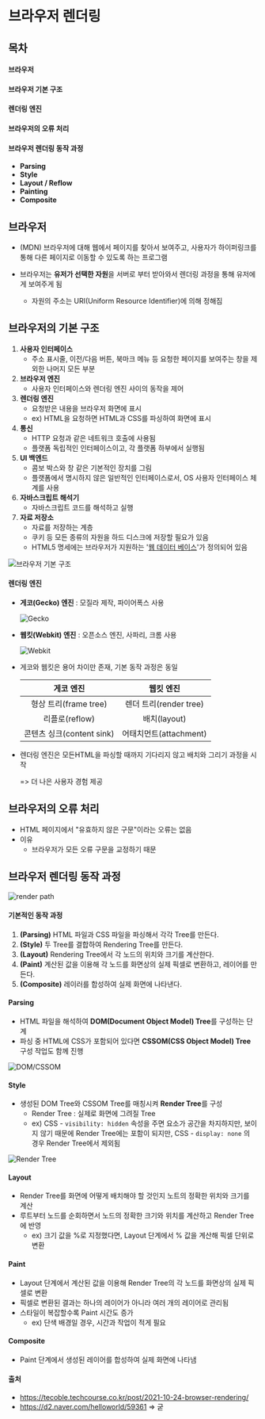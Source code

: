 # 브라우저 렌더링



## 목차

#### 브라우저

#### 브라우저 기본 구조

#### 렌더링 엔진

#### 브라우저의 오류 처리

#### 브라우저 렌더링 동작 과정

- **Parsing**
- **Style**
- **Layout / Reflow**
- **Painting**
- **Composite**



## 브라우저

- (MDN) 브라우저에 대해 웹에서 페이지를 찾아서 보여주고, 사용자가 하이퍼링크를 통해 다른 페이지로 이동할 수 있도록 하는 프로그램 

- 브라우저는 **유저가 선택한 자원**을 서버로 부터 받아와서 렌더링 과정을 통해 유저에게 보여주게 됨
  - 자원의 주소는 URI(Uniform Resource Identifier)에 의해 정해짐



## 브라우저의 기본 구조

1. **사용자 인터페이스**
   - 주소 표시줄, 이전/다음 버튼, 북마크 메뉴 등 요청한 페이지를 보여주는 창을 제외한 나머지 모든 부분
2. **브라우저 엔진**
   - 사용자 인터페이스와 렌더링 엔진 사이의 동작을 제어
3. **렌더링 엔진**
   - 요청받은 내용을 브라우저 화면에 표시
   - ex) HTML을 요청하면 HTML과 CSS를 파싱하여 화면에 표시
4. **통신**
   - HTTP 요청과 같은 네트워크 호출에 사용됨
   - 플랫폼 독립적인 인터페이스이고, 각 플랫폼 하부에서 실행됨
5. **UI 백엔드**
   - 콤보 박스와 창 같은 기본적인 장치를 그림
   - 플랫폼에서 명시하지 않은 일반적인 인터페이스로서, OS 사용자 인터페이스 체계를 사용
6. **자바스크립트 해석기**
   - 자바스크립트 코드를 해석하고 실행
7. **자료 저장소**
   - 자료를 저장하는 계층
   - 쿠키 등 모든 종류의 자원을 하드 디스크에 저장할 필요가 있음
   - HTML5 명세에는 브라우저가 지원하는 '[웹 데이터 베이스](https://web.dev/)'가 정의되어 있음

![브라우저 기본 구조](../images/3.png)



#### 렌더링 엔진

- **게코(Gecko) 엔진** : 모질라 제작, 파이어폭스 사용

  ![Gecko](../images/5.png)

- **웹킷(Webkit) 엔진** : 오픈소스 엔진, 사파리, 크롬 사용

  ![Webkit](../images/4.png)

- 게코와 웹킷은 용어 차이만 존재, 기본 동작 과정은 동일

  |         게코 엔진         |       웹킷 엔진        |
  | :-----------------------: | :--------------------: |
  |   형상 트리(frame tree)   | 렌더 트리(render tree) |
  |      리플로(reflow)       |      배치(layout)      |
  | 콘텐츠 싱크(content sink) | 어태치먼트(attachment) |

- 렌더링 엔진은 모든HTML을 파싱할 때까지 기다리지 않고 배치와 그리기 과정을 시작

  => 더 나은 사용자 경험 제공



## 브라우저의 오류 처리

- HTML 페이지에서 "유효하지 않은 구문"이라는 오류는 없음
- 이유
  - 브라우저가 모든 오류 구문을 교정하기 때문



## 브라우저 렌더링 동작 과정

![render path](../images/6.png)

#### 기본적인 동작 과정

1. **(Parsing)** HTML 파일과 CSS 파일을 파싱해서 각각 Tree를 만든다.
2. **(Style)** 두 Tree를 결합하여 Rendering Tree를 만든다.
3. **(Layout)** Rendering Tree에서 각 노드의 위치와 크기를 계산한다.
4. **(Paint)** 계산된 값을 이용해 각 노드를 화면상의 실제 픽셀로 변환하고, 레이어를 만든다.
5. **(Composite)** 레이러를 합성하여 실제 화면에 나타낸다.



#### Parsing

- HTML 파일을 해석하여 **DOM(Document Object Model) Tree**를 구성하는 단계
- 파싱 중 HTML에 CSS가 포함되어 있다면 **CSSOM(CSS Object Model) Tree** 구성 작업도 함께 진행

![DOM/CSSOM](../images/1.png)



#### Style

- 생성된 DOM Tree와 CSSOM Tree를 매칭시켜 **Render Tree**를 구성
  - Render Tree : 실제로 화면에 그려질 Tree
  - ex) CSS - `visibility: hidden` 속성을 주면 요소가 공간을 차지하지만, 보이지 않기 때문에 Render Tree에는 포함이 되지만, CSS - `display: none` 의 경우 Render Tree에서 제외됨

![Render Tree](../images/2.png)



#### Layout

- Render Tree를 화면에 어떻게 배치해야 할 것인지 노트의 정확한 위치와 크기를 계산
- 루트부터 노드를 순회하면서 노드의 정확한 크기와 위치를 계산하고 Render Tree에 반영
  - ex) 크기 값을 %로 지정했다면, Layout 단계에서 % 값을 계산해 픽셀 단위로 변환



#### Paint

- Layout 단계에서 계산된 값을 이용해 Render Tree의 각 노드를 화면상의 실제 픽셀로 변환
- 픽셀로 변환된 결과는 하나의 레이어가 아니라 여러 개의 레이어로 관리됨
- 스타일이 복잡할수록 Paint 시간도 증가
  - ex) 단색 배경일 경우, 시간과 작업이 적게 필요



#### Composite

- Paint 단계에서 생성된 레이어를 합성하여 실제 화면에 나타냄



#### 출처

- https://tecoble.techcourse.co.kr/post/2021-10-24-browser-rendering/
- https://d2.naver.com/helloworld/59361 => 굳